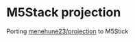 # M5Stack projection

Porting [menehune23/projection](https://github.com/menehune23/projection) to M5Stick